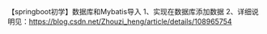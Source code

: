 【springboot初学】数据库和Mybatis导入
1、实现在数据库添加数据
2、详细说明见：https://blog.csdn.net/Zhouzi_heng/article/details/108965754

